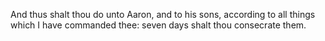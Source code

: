 And thus shalt thou do unto Aaron, and to his sons, according to all things which I have commanded thee: seven days shalt thou consecrate them.
